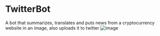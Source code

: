 # TwitterBot

A bot that summarizes, translates and puts news from a cryptocurrency website in an image, also uploads it to twitter
![image](https://user-images.githubusercontent.com/98498927/205193264-77ed09f9-2ecf-4812-b22f-9cb34d31a655.png)
